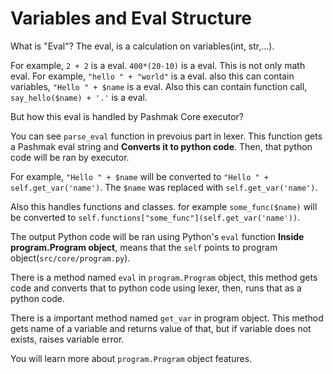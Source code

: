 # Variables and Eval Structure
What is "Eval"? The eval, is a calculation on variables(int, str,...).

For example, `2 + 2` is a eval. `400*(20-10)` is a eval. This is not only math eval. For example, `"hello " + "world"` is a eval. also this can contain variables, `"Hello " + $name` is a eval. Also this can contain function call, `say_hello($name) + '.'` is a eval.

But how this eval is handled by Pashmak Core executor?

You can see `parse_eval` function in prevoius part in lexer.
This function gets a Pashmak eval string and **Converts it to python code**. Then, that python code will be ran by executor.

For example, `"Hello " + $name` will be converted to `"Hello " + self.get_var('name')`. The `$name` was replaced with `self.get_var('name')`.

Also this handles functions and classes. for example `some_func($name)` will be converted to `self.functions["some_func"](self.get_var('name'))`.

The output Python code will be ran using Python's `eval` function **Inside program.Program object**, means that the `self` points to program object(`src/core/program.py`).

There is a method named `eval` in `program.Program` object, this method gets code and converts that to python code using lexer, then, runs that as a python code.

There is a important method named `get_var` in program object. This method gets name of a variable and returns value of that, but if variable does not exists, raises variable error.

You will learn more about `program.Program` object features.

